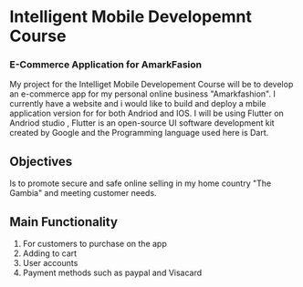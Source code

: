 
# Intelligent Mobile Developemnt Course

### E-Commerce Application for AmarkFasion

My project for the Intelliget Mobile Developement Course will be to develop an e-commerce app for my personal online business "Amarkfashion". I currently have a website and i would like to build and deploy a mbile application version for for both Andriod and IOS. I will be using Flutter on Andriod studio , Flutter is an open-source UI software development kit created by Google and the Programming language used here is Dart.

## Objectives
Is to promote secure and safe online selling in my home country "The Gambia" and meeting customer needs.


## Main Functionality

1. For customers to purchase on the app <br>
2. Adding to cart <br>
3. User accounts <br>
4. Payment methods such as paypal and Visacard <br>

